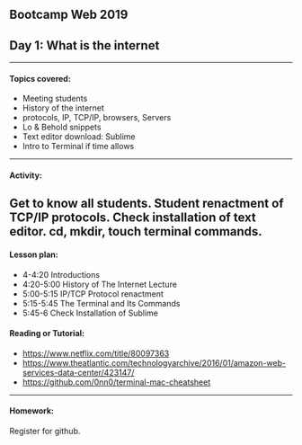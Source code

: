 ## Bootcamp Web 2019
## Day 1: What is the internet

---
#### Topics covered: 
* Meeting students
* History of the internet
* protocols, IP, TCP/IP, browsers, Servers
* Lo & Behold snippets
* Text editor download: Sublime
* Intro to Terminal if time allows

---

#### Activity:
Get to know all students. Student renactment of TCP/IP protocols. Check installation of text editor. cd, mkdir, touch terminal commands. 
---
#### Lesson plan:
* 4-4:20 Introductions
* 4:20-5:00 History of The Internet Lecture
* 5:00-5:15 IP/TCP Protocol renactment
* 5:15-5:45 The Terminal and Its Commands
* 5:45-6 Check Installation of Sublime

#### Reading or Tutorial:
* https://www.netflix.com/title/80097363
* https://www.theatlantic.com/technologyarchive/2016/01/amazon-web-services-data-center/423147/
* https://github.com/0nn0/terminal-mac-cheatsheet
---
#### Homework:
Register for github.
